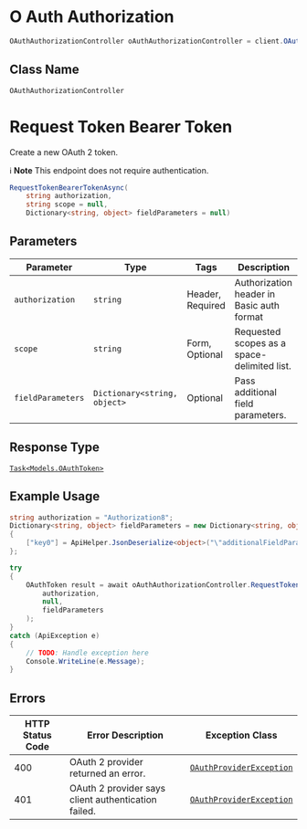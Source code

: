 # O Auth Authorization

```csharp
OAuthAuthorizationController oAuthAuthorizationController = client.OAuthAuthorizationController;
```

## Class Name

`OAuthAuthorizationController`


# Request Token Bearer Token

Create a new OAuth 2 token.

:information_source: **Note** This endpoint does not require authentication.

```csharp
RequestTokenBearerTokenAsync(
    string authorization,
    string scope = null,
    Dictionary<string, object> fieldParameters = null)
```

## Parameters

| Parameter | Type | Tags | Description |
|  --- | --- | --- | --- |
| `authorization` | `string` | Header, Required | Authorization header in Basic auth format |
| `scope` | `string` | Form, Optional | Requested scopes as a space-delimited list. |
| `fieldParameters` | `Dictionary<string, object>` | Optional | Pass additional field parameters. |

## Response Type

[`Task<Models.OAuthToken>`](../../doc/models/o-auth-token.md)

## Example Usage

```csharp
string authorization = "Authorization8";
Dictionary<string, object> fieldParameters = new Dictionary<string, object>
{
    ["key0"] = ApiHelper.JsonDeserialize<object>("\"additionalFieldParams9\""),
};

try
{
    OAuthToken result = await oAuthAuthorizationController.RequestTokenBearerTokenAsync(
        authorization,
        null,
        fieldParameters
    );
}
catch (ApiException e)
{
    // TODO: Handle exception here
    Console.WriteLine(e.Message);
}
```

## Errors

| HTTP Status Code | Error Description | Exception Class |
|  --- | --- | --- |
| 400 | OAuth 2 provider returned an error. | [`OAuthProviderException`](../../doc/models/o-auth-provider-exception.md) |
| 401 | OAuth 2 provider says client authentication failed. | [`OAuthProviderException`](../../doc/models/o-auth-provider-exception.md) |

